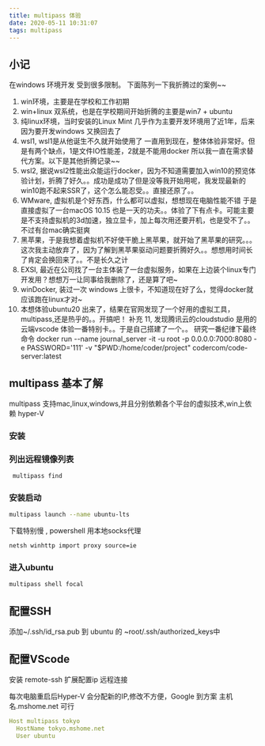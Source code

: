 ```yaml
---
title: multipass 体验
date: 2020-05-11 10:31:07
tags: multipass
---
```


## 小记

在windows 环境开发 受到很多限制。 下面陈列一下我折腾过的案例~~

1. win环境，主要是在学校和工作初期
1. win+linux 双系统，也是在学校期间开始折腾的主要是win7 + ubuntu
1. 纯linux环境，当时安装的Linux Mint 几乎作为主要开发环境用了近1年，后来因为要开发windows 又换回去了
1. wsl1, wsl1是从他诞生不久就开始使用了 一直用到现在，整体体验非常好。但是有两个缺点，1是文件IO性能差，2就是不能用docker
    所以我一直在需求替代方案。以下是其他折腾记录~~
1. wsl2, 据说wsl2性能出众能运行docker，因为不知道需要加入win10的预览体验计划，折腾了好久。。成功是成功了但是没等我开始用呢，我发现最新的win10跑不起来SSR了，这个怎么能忍受。。直接还原了。。
6. WMware, 虚拟机是个好东西，什么都可以虚拟，想想现在电脑性能不错 于是直接虚拟了一台macOS 10.15 也是一天的功夫。。体验了下有点卡。可能主要是不支持虚拟机的3d加速，独立显卡，加上每次用还要开机，也是受不了。。不过有台mac确实挺爽 
7. 黑苹果，于是我想着虚拟机不好使干脆上黑苹果，就开始了黑苹果的研究。。。这次我主动放弃了，因为了解到黑苹果驱动问题要折腾好久。。想想用时间长了肯定会换回来了。。不是长久之计
8. EXSI, 最近在公司找了一台主体装了一台虚拟服务，如果在上边装个linux专门开发用？想想万一让同事给我删除了，还是算了吧~
9. winDocker, 装过一次 windows 上很卡，不知道现在好了么，觉得docker就应该跑在linux才对~
10. 本想体验ubuntu20 出来了，结果在官网发现了一个好用的虚拟工具，multipass,还是热乎的。。开搞吧！
补充 11, 发现腾讯云的cloudstudio 是用的云端vscode 体验一番特别卡。。于是自己搭建了一个。。
研究一番纪律下最终命令 docker run --name journal_server -it -u root -p 0.0.0.0:7000:8080 -e PASSWORD='111' -v "$PWD:/home/coder/project" codercom/code-server:latest
## multipass 基本了解

multipass 支持mac,linux,windows,并且分别依赖各个平台的虚拟技术,win上依赖 hyper-V

### 安装

### 列出远程镜像列表
```bash 
 multipass find
```

### 安装启动

```bash 
multipass launch --name ubuntu-lts
```

下载特别慢 ,  powershell 用本地socks代理
```bash
netsh winhttp import proxy source=ie
```

### 进入ubuntu

```bash 
multipass shell focal
```

## 配置SSH

添加~/.ssh/id_rsa.pub 到 ubuntu 的 ~root/.ssh/authorized_keys中

## 配置VScode

安装 remote-ssh 扩展配置ip 远程连接

每次电脑重启后Hyper-V 会分配新的IP,修改不方便，Google 到方案 主机名.mshome.net 可行

```yml
Host multipass tokyo
  HostName tokyo.mshome.net
  User ubuntu
```



